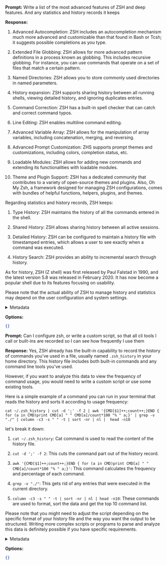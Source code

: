 **Prompt:**
Write a list of the most advanced features of ZSH and deep features. And any statistics and history records it keeps

**Response:**
1. Advanced Autocompletion: ZSH includes an autocompletion mechanism much more advanced and customizable than that found in Bash or Tcsh; it suggests possible completions as you type.

2. Extended File Globbing: ZSH allows for more advanced pattern definitions in a process known as globbing. This includes recursive globbing. For instance, you can use commands that operate on a set of files that match a certain pattern.

3. Named Directories: ZSH allows you to store commonly used directories in named parameters.

4. History expansion: ZSH supports sharing history between all running shells, viewing detailed history, and ignoring duplicates entries.

5. Command Correction: ZSH has a built-in spell checker that can catch and correct command typos.

6. Line Editing: ZSH enables multiline command editing. 

7. Advanced Variable Array: ZSH allows for the manipulation of array variables, including concatenation, merging, and reversing.

8. Advanced Prompt Customization: ZHS supports prompt themes and customizations, including colors, completion status, etc.

9. Loadable Modules: ZSH allows for adding new commands and extending its functionalities with loadable modules.

10. Theme and Plugin Support: ZSH has a dedicated community that contributes to a variety of open-source themes and plugins. Also, Oh My Zsh, a framework designed for managing ZSH configurations, comes with bundles of helpful functions, helpers, plugins, and themes.

Regarding statistics and history records, ZSH keeps:

1. Type History: ZSH maintains the history of all the commands entered in the shell.

2. Shared History: ZSH allows sharing history between all active sessions. 

3. Detailed History: ZSH can be configured to maintain a history file with timestamped entries, which allows a user to see exactly when a command was executed. 

4. History Search: ZSH provides an ability to incremental search through history.

As for history, ZSH (Z shell) was first released by Paul Falstad in 1990, and the latest version 5.8 was released in February 2020. It has now become a popular shell due to its features focusing on usability.
 
Please note that the actual ability of ZSH to manage history and statistics may depend on the user configuration and system settings.

<details><summary>Metadata</summary>

- Duration: 46471 ms
- Datetime: 2023-08-28T11:24:11.246081
- Model: gpt-4-0613

</details>

**Options:**
```json
{}
```

**Prompt:**
Can I configure zsh, or write a custom script, so that all cli tools I call or built-ins are recorded so I can see how frequently I use them

**Response:**
Yes, ZSH already has the built-in capability to record the history of commands you've used in a file, usually named `.zsh_history` in your home directory. This history file includes both built-in commands and any command line tools you've used.

However, if you want to analyze this data to view the frequency of command usage, you would need to write a custom script or use some existing tools.

Here is a simple example of a command you can run in your terminal that reads the history and sorts it according to usage frequency:

```shell
cat ~/.zsh_history | cut -d ';' -f 2 | awk '{CMD[$1]++;count++;}END { for (a in CMD)print CMD[a] " " CMD[a]/count*100 "% " a;}' | grep -v "./" | column -c3 -s " " -t | sort -nr | nl |  head -n10
```

let's break it down:

1. `cat ~/.zsh_history`: Cat command is used to read the content of the history file.

2. `cut -d ';' -f 2`: This cuts the command part out of the history record.

3. `awk '{CMD[$1]++;count++;}END { for (a in CMD)print CMD[a] " " CMD[a]/count*100 "% " a;}'`: This command calculates the frequency and percentage of each command.

4. `grep -v "./"`: This gets rid of any entries that were executed in the current directory.

5. `column -c3 -s " " -t | sort -nr | nl | head -n10`: These commands are used to format, sort the data and get the top 10 command list.

Please note that you might need to adjust the script depending on the specific format of your history file and the way you want the output to be structured. Writing more complex scripts or programs to parse and analyze this data is definitely possible if you have specific requirements.

<details><summary>Metadata</summary>

- Duration: 38554 ms
- Datetime: 2023-08-28T11:27:32.622845
- Model: gpt-4-0613

</details>

**Options:**
```json
{}
```

